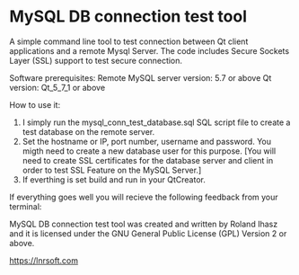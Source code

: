 # MySQL DB connection test tool

A simple command line tool to test connection between Qt client applications and a remote Mysql Server. The code includes Secure Sockets Layer (SSL) support to test secure connection.

Software prerequisites:
Remote MySQL server version: 5.7 or above
Qt version: Qt_5_7_1 or above

How to use it:
1. I simply run the mysql_conn_test_database.sql SQL script file to create a test database on the remote server.
2. Set the hostname or IP, port number, username and password. You migth need to create a new database user for this purpose.
[You will need to create SSL certificates for the database server and client in order to test SSL Feature on the MySQL Server.]
3. If everthing is set build and run in your QtCreator.

If everything goes well you will recieve the following feedback from your terminal:



MySQL DB connection test tool was created and written by Roland Ihasz and it is licensed under the GNU General Public License (GPL) Version 2 or above.

https://lnrsoft.com
